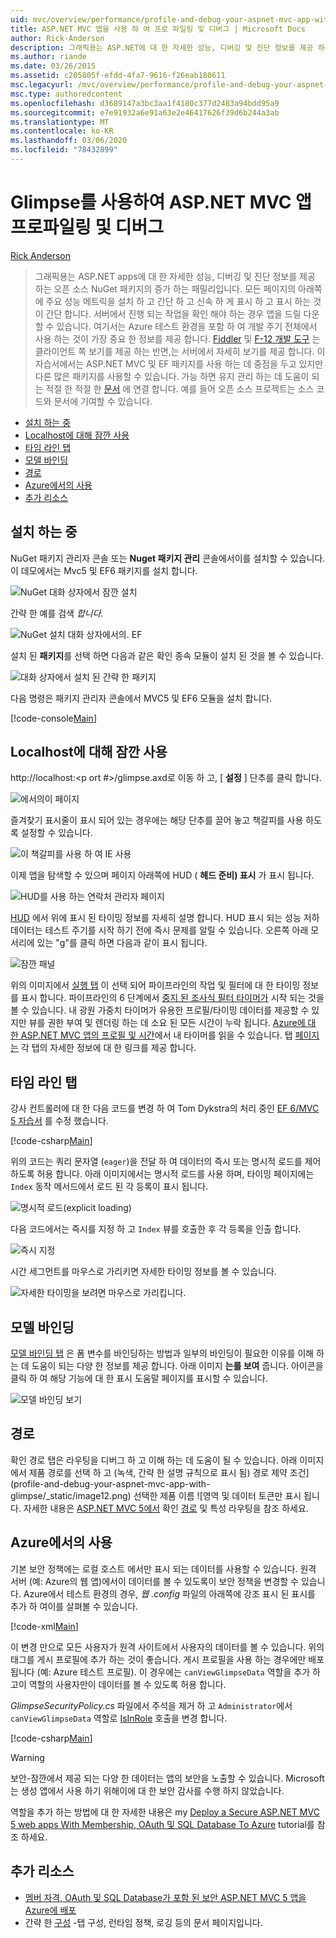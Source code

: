 ```yaml
---
uid: mvc/overview/performance/profile-and-debug-your-aspnet-mvc-app-with-glimpse
title: ASP.NET MVC 앱을 사용 하 여 프로 파일링 및 디버그 | Microsoft Docs
author: Rick-Anderson
description: 그래픽용는 ASP.NET에 대 한 자세한 성능, 디버깅 및 진단 정보를 제공 하는 오픈 소스 NuGet 패키지의 패밀리입니다.
ms.author: riande
ms.date: 03/26/2015
ms.assetid: c205805f-efdd-4fa7-9616-f26eab180611
msc.legacyurl: /mvc/overview/performance/profile-and-debug-your-aspnet-mvc-app-with-glimpse
msc.type: authoredcontent
ms.openlocfilehash: d3689147a3bc3aa1f4180c377d2483a94bdd95a9
ms.sourcegitcommit: e7e91932a6e91a63e2e46417626f39d6b244a3ab
ms.translationtype: MT
ms.contentlocale: ko-KR
ms.lasthandoff: 03/06/2020
ms.locfileid: "78432899"
---
```

# <a name="profile-and-debug-your-aspnet-mvc-app-with-glimpse"></a>Glimpse를 사용하여 ASP.NET MVC 앱 프로파일링 및 디버그

[Rick Anderson](https://twitter.com/RickAndMSFT)

> 그래픽용는 ASP.NET apps에 대 한 자세한 성능, 디버깅 및 진단 정보를 제공 하는 오픈 소스 NuGet 패키지의 증가 하는 패밀리입니다. 모든 페이지의 아래쪽에 주요 성능 메트릭을 설치 하 고 간단 하 고 신속 하 게 표시 하 고 표시 하는 것이 간단 합니다. 서버에서 진행 되는 작업을 확인 해야 하는 경우 앱을 드릴 다운할 수 있습니다. 여기서는 Azure 테스트 환경을 포함 하 여 개발 주기 전체에서 사용 하는 것이 가장 중요 한 정보를 제공 합니다. [Fiddler](http://www.telerik.com/fiddler) 및 [F-12 개발 도구](https://msdn.microsoft.com/library/ie/gg589512(v=vs.85).aspx) 는 클라이언트 쪽 보기를 제공 하는 반면,는 서버에서 자세히 보기를 제공 합니다. 이 자습서에서는 ASP.NET MVC 및 EF 패키지를 사용 하는 데 중점을 두고 있지만 다른 많은 패키지를 사용할 수 있습니다. 가능 하면 유지 관리 하는 데 도움이 되는 적절 한 적절 한 [문서](http://getglimpse.com/Docs/) 에 연결 합니다. 예를 들어 오픈 소스 프로젝트는 소스 코드와 문서에 기여할 수 있습니다.

- [설치 하는 중](#ig)
- [Localhost에 대해 잠깐 사용](#eg)
- [타임 라인 탭](#Time)
- [모델 바인딩](#mb)
- [경로](#route)
- [Azure에서의 사용](#da)
- [추가 리소스](#addRes)

<a id="ig"></a>
## <a name="installing-glimpse"></a>설치 하는 중

NuGet 패키지 관리자 콘솔 또는 **Nuget 패키지 관리** 콘솔에서이를 설치할 수 있습니다. 이 데모에서는 Mvc5 및 EF6 패키지를 설치 합니다.

![NuGet 대화 상자에서 잠깐 설치](profile-and-debug-your-aspnet-mvc-app-with-glimpse/_static/image1.png)

간략 한 예를 검색 *합니다.*

![NuGet 설치 대화 상자에서의. EF](profile-and-debug-your-aspnet-mvc-app-with-glimpse/_static/image2.png)

설치 된 **패키지**를 선택 하면 다음과 같은 확인 종속 모듈이 설치 된 것을 볼 수 있습니다.

![대화 상자에서 설치 된 간략 한 패키지](profile-and-debug-your-aspnet-mvc-app-with-glimpse/_static/image3.png)

다음 명령은 패키지 관리자 콘솔에서 MVC5 및 EF6 모듈을 설치 합니다.

[!code-console[Main](profile-and-debug-your-aspnet-mvc-app-with-glimpse/samples/sample1.cmd)]

<a id="eg"></a>
## <a name="enable-glimpse-for-localhost"></a>Localhost에 대해 잠깐 사용

http://localhost:&lt;p ort #&gt;/glimpse.axd로 이동 하 고, [ <strong>설정</strong> ] 단추를 클릭 합니다.

![에서의이 페이지](profile-and-debug-your-aspnet-mvc-app-with-glimpse/_static/image4.png)

즐겨찾기 표시줄이 표시 되어 있는 경우에는 해당 단추를 끌어 놓고 책갈피를 사용 하도록 설정할 수 있습니다.

![이 책갈피를 사용 하 여 IE 사용](profile-and-debug-your-aspnet-mvc-app-with-glimpse/_static/image5.png)

이제 앱을 탐색할 수 있으며 페이지 아래쪽에 HUD ( **헤드 준비) 표시** 가 표시 됩니다.

![HUD를 사용 하는 연락처 관리자 페이지](profile-and-debug-your-aspnet-mvc-app-with-glimpse/_static/image6.png)

[HUD](http://getglimpse.com/Docs/Heads-up-Display) 에서 위에 표시 된 타이밍 정보를 자세히 설명 합니다. HUD 표시 되는 성능 저하 데이터는 테스트 주기를 시작 하기 전에 즉시 문제를 알릴 수 있습니다. 오른쪽 아래 모서리에 있는 &quot;g&quot;를 클릭 하면 다음과 같이 표시 됩니다.

![잠깐 패널](profile-and-debug-your-aspnet-mvc-app-with-glimpse/_static/image7.png)

위의 이미지에서 [실행 탭](http://getglimpse.com/Docs/Execution-Tab) 이 선택 되어 파이프라인의 작업 및 필터에 대 한 타이밍 정보를 표시 합니다. 파이프라인의 6 단계에서 [중지 된 조사식 필터 타이머가](http://www.nuget.org/packages/StopWatch/) 시작 되는 것을 볼 수 있습니다. 내 광원 가중치 타이머가 유용한 프로필/타이밍 데이터를 제공할 수 있지만 뷰를 권한 부여 및 렌더링 하는 데 소요 된 모든 시간이 누락 됩니다. [Azure에 대 한 ASP.NET MVC 앱의 프로필 및 시간](https://blogs.msdn.com/b/webdev/archive/2014/07/29/profile-and-time-your-asp-net-mvc-app-all-the-way-to-azure.aspx)에서 내 타이머를 읽을 수 있습니다. 탭 [페이지는](http://getglimpse.com/Docs/Tabs) 각 탭의 자세한 정보에 대 한 링크를 제공 합니다.

<a id="Time"></a>
## <a name="the-timeline-tab"></a>타임 라인 탭

강사 컨트롤러에 대 한 다음 코드를 변경 하 여 Tom Dykstra의 처리 중인 [EF 6/MVC 5 자습서](../getting-started/getting-started-with-ef-using-mvc/creating-an-entity-framework-data-model-for-an-asp-net-mvc-application.md) 를 수정 했습니다.

[!code-csharp[Main](profile-and-debug-your-aspnet-mvc-app-with-glimpse/samples/sample2.cs?highlight=1,20-31)]

위의 코드는 쿼리 문자열 (`eager`)을 전달 하 여 데이터의 즉시 또는 명시적 로드를 제어 하도록 허용 합니다. 아래 이미지에서는 명시적 로드를 사용 하며, 타이밍 페이지에는 `Index` 동작 메서드에서 로드 된 각 등록이 표시 됩니다.

![명시적 로드(explicit loading)](profile-and-debug-your-aspnet-mvc-app-with-glimpse/_static/image8.png)

다음 코드에서는 즉시를 지정 하 고 `Index` 뷰를 호출한 후 각 등록을 인출 합니다.

![즉시 지정](profile-and-debug-your-aspnet-mvc-app-with-glimpse/_static/image9.png)

시간 세그먼트를 마우스로 가리키면 자세한 타이밍 정보를 볼 수 있습니다.

![자세한 타이밍을 보려면 마우스로 가리킵니다.](profile-and-debug-your-aspnet-mvc-app-with-glimpse/_static/image10.png)

<a id="mb"></a>
## <a name="model-binding"></a>모델 바인딩

[모델 바인딩 탭](http://getglimpse.com/Docs/Model-Binding-Tab) 은 폼 변수를 바인딩하는 방법과 일부의 바인딩이 필요한 이유를 이해 하는 데 도움이 되는 다양 한 정보를 제공 합니다. 아래 이미지 **는를 보여** 줍니다. 아이콘을 클릭 하 여 해당 기능에 대 한 표시 도움말 페이지를 표시할 수 있습니다.

![모델 바인딩 보기](profile-and-debug-your-aspnet-mvc-app-with-glimpse/_static/image11.png)

<a id="route"></a>
## <a name="routes"></a>경로

 확인 경로 탭은 라우팅을 디버그 하 고 이해 하는 데 도움이 될 수 있습니다. 아래 이미지에서 제품 경로를 선택 하 고 (녹색, 간략 한 설명 규칙으로 표시 됨) 경로 제약 조건](profile-and-debug-your-aspnet-mvc-app-with-glimpse/_static/image12.png) 선택한 제품 이름 ![영역 및 데이터 토큰만 표시 됩니다. 자세한 내용은 [ASP.NET MVC 5에서](https://blogs.msdn.com/b/webdev/archive/2013/10/17/attribute-routing-in-asp-net-mvc-5.aspx) 확인 [경로](http://getglimpse.com/Docs/Routes-Tab) 및 특성 라우팅을 참조 하세요. 

<a id="da"></a>
## <a name="using-glimpse-on-azure"></a>Azure에서의 사용

기본 보안 정책에는 로컬 호스트 에서만 표시 되는 데이터를 사용할 수 있습니다. 원격 서버 (예: Azure의 웹 앱)에서이 데이터를 볼 수 있도록이 보안 정책을 변경할 수 있습니다. Azure에서 테스트 환경의 경우, *웹 .config* 파일의 아래쪽에 강조 표시 된 표시를 추가 하 여이를 살펴볼 수 있습니다.

[!code-xml[Main](profile-and-debug-your-aspnet-mvc-app-with-glimpse/samples/sample3.xml?highlight=2-6)]

이 변경 만으로 모든 사용자가 원격 사이트에서 사용자의 데이터를 볼 수 있습니다. 위의 태그를 게시 프로필에 추가 하는 것이 좋습니다. 게시 프로필을 사용 하는 경우에만 배포 됩니다 (예: Azure 테스트 프로필). 이 경우에는 `canViewGlimpseData` 역할을 추가 하 고이 역할의 사용자만이 데이터를 볼 수 있도록 허용 합니다.

*GlimpseSecurityPolicy.cs* 파일에서 주석을 제거 하 고 `Administrator`에서 `canViewGlimpseData` 역할로 [IsInRole](https://msdn.microsoft.com/library/system.security.principal.iprincipal.isinrole(v=vs.110).aspx) 호출을 변경 합니다.

[!code-csharp[Main](profile-and-debug-your-aspnet-mvc-app-with-glimpse/samples/sample4.cs?highlight=6)]

> [!WARNING]
> 보안-잠깐에서 제공 되는 다양 한 데이터는 앱의 보안을 노출할 수 있습니다. Microsoft는 생성 앱에서 사용 하기 위해이에 대 한 보안 감사를 수행 하지 않았습니다.

역할을 추가 하는 방법에 대 한 자세한 내용은 my [Deploy a Secure ASP.NET MVC 5 web apps With Membership, OAuth 및 SQL Database To Azure](https://azure.microsoft.com/documentation/articles/web-sites-dotnet-deploy-aspnet-mvc-app-membership-oauth-sql-database/) tutorial를 참조 하세요.

<a id="addRes"></a>
## <a name="additional-resources"></a>추가 리소스

- [멤버 자격, OAuth 및 SQL Database가 포함 된 보안 ASP.NET MVC 5 앱을 Azure에 배포](https://azure.microsoft.com/documentation/articles/web-sites-dotnet-deploy-aspnet-mvc-app-membership-oauth-sql-database/)
- 간략 한 [구성](http://getglimpse.com/Docs/Configuration) -탭 구성, 런타임 정책, 로깅 등의 문서 페이지입니다.
